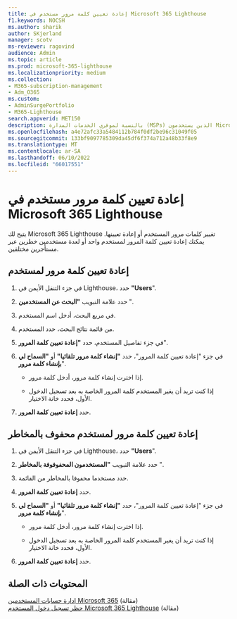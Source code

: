 ```yaml
---
title: إعادة تعيين كلمة مرور مستخدم في Microsoft 365 Lighthouse
f1.keywords: NOCSH
ms.author: sharik
author: SKjerland
manager: scotv
ms-reviewer: ragovind
audience: Admin
ms.topic: article
ms.prod: microsoft-365-lighthouse
ms.localizationpriority: medium
ms.collection:
- M365-subscription-management
- Adm_O365
ms.custom:
- AdminSurgePortfolio
- M365-Lighthouse
search.appverid: MET150
description: بالنسبة لموفري الخدمات المدارة (MSPs) الذين يستخدمون Microsoft 365 Lighthouse، تعرف على كيفية إعادة تعيين كلمة مرور لمستخدم واحد أو لمستخدمين متعددين معرضين للمخاطر عبر مستأجرين مختلفين.
ms.openlocfilehash: a4e72afc33a5484112b784f0df2be96c31049f05
ms.sourcegitcommit: 133bf9097785309da45df6f374a712a48b33f8e9
ms.translationtype: MT
ms.contentlocale: ar-SA
ms.lasthandoff: 06/10/2022
ms.locfileid: "66017551"
---
```

# <a name="reset-a-user-password-in-microsoft-365-lighthouse"></a>إعادة تعيين كلمة مرور مستخدم في Microsoft 365 Lighthouse

يتيح لك Microsoft 365 Lighthouse تغيير كلمات مرور المستخدم أو إعادة تعيينها. يمكنك إعادة تعيين كلمة المرور لمستخدم واحد أو لعدة مستخدمين خطرين عبر مستأجرين مختلفين.

## <a name="reset-a-password-for-a-user"></a>إعادة تعيين كلمة مرور لمستخدم

1. في جزء التنقل الأيمن في Lighthouse، حدد **"Users**".

2. حدد علامة التبويب **"البحث عن المستخدمين** ".

3. في مربع البحث، أدخل اسم المستخدم.

4. من قائمة نتائج البحث، حدد المستخدم.

5. في جزء تفاصيل المستخدم، حدد **"إعادة تعيين كلمة المرور**".

6. في جزء "إعادة تعيين كلمة المرور"، حدد **"إنشاء كلمة مرور تلقائيا"** أو **"السماح لي بإنشاء كلمة مرور**".

    - إذا اخترت إنشاء كلمة مرور، أدخل كلمة مرور.

    - إذا كنت تريد أن يغير المستخدم كلمة المرور الخاصة به بعد تسجيل الدخول الأول، فحدد خانة الاختيار.

7. حدد **إعادة تعيين كلمة المرور**.

## <a name="reset-a-password-for-a-risky-user"></a>إعادة تعيين كلمة مرور لمستخدم محفوف بالمخاطر

1. في جزء التنقل الأيمن في Lighthouse، حدد **"Users**".

2. حدد علامة التبويب **"المستخدمون المحفوفوفة بالمخاطر** ".

3. حدد مستخدما محفوفا بالمخاطر من القائمة.

4. حدد **إعادة تعيين كلمة المرور**.

5. في جزء "إعادة تعيين كلمة المرور"، حدد **"إنشاء كلمة مرور تلقائيا"** أو **"السماح لي بإنشاء كلمة مرور**".

   - إذا اخترت إنشاء كلمة مرور، أدخل كلمة مرور.

   - إذا كنت تريد أن يغير المستخدم كلمة المرور الخاصة به بعد تسجيل الدخول الأول، فحدد خانة الاختيار.

6. حدد **إعادة تعيين كلمة المرور**.

## <a name="related-content"></a>المحتويات ذات الصلة

[إدارة حسابات المستخدمين Microsoft 365](../enterprise/manage-microsoft-365-accounts.md) (مقالة)\
[حظر تسجيل دخول المستخدم Microsoft 365 Lighthouse](m365-lighthouse-block-user-signin.md) (مقالة)

